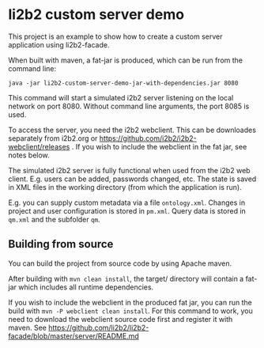 li2b2 custom server demo
========================

This project is an example to show how to create a custom server application 
using li2b2-facade.

When built with maven, a fat-jar is produced, which can be run from the command line:
```
java -jar li2b2-custom-server-demo-jar-with-dependencies.jar 8080
```
This command will start a simulated i2b2 server listening on the local network 
on port 8080. Without command line arguments, the port 8085 is used.

To access the server, you need the i2b2 webclient. This can be downloades separately 
from i2b2.org or https://github.com/i2b2/i2b2-webclient/releases . If you wish to include 
the webclient in the fat jar, see notes below.

The simulated i2b2 server is fully functional when used from the i2b2 web client. 
E.g. users can be added, passwords changed, etc. The state is saved in XML files 
in the working directory (from which the application is run).

E.g. you can supply custom metadata via a file `ontology.xml`.
Changes in project and user configuration is stored in `pm.xml`.
Query data is stored in `qm.xml` and the subfolder `qm`.


Building from source
--------------------

You can build the project from source code by using Apache maven.

After building with `mvn clean install`, the target/ directory will contain a fat-jar 
which includes all runtime dependencies.

If you wish to include the webclient in the produced fat jar, you can run the build 
with `mvn -P webclient clean install`. For this command to work, you need to download 
the webclient source code first and register it with maven. 
See https://github.com/li2b2/li2b2-facade/blob/master/server/README.md  


